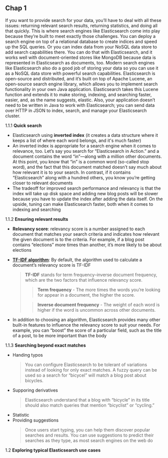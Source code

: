 ## Chap 1

If you want to provide search for your data, you’ll have to deal with all these issues:
returning relevant search results, returning statistics, and doing all that quickly. This is
where search engines like Elasticsearch come into play because they’re built to meet
exactly those challenges. You can deploy a search engine on top of a relational database to create indices and speed up the SQL queries. Or you can index data from your
NoSQL data store to add search capabilities there. You can do that with Elasticsearch,
and it works well with document-oriented stores like MongoDB because data is represented in Elasticsearch as documents, too. Modern search engines like Elasticsearch
also do a good job of storing your data so you can use it as a NoSQL data store with
powerful search capabilities.
Elasticsearch is open-source and distributed, and it’s built on top of Apache
Lucene,
an open-source search engine library, which allows you to implement search
functionality in your own Java application. Elasticsearch takes this Lucene function
and extends it to make storing, indexing, and searching faster, easier, and, as the
name suggests, elastic. Also, your application doesn’t need to be written in Java to
work with Elasticsearch; you can send data over HTTP in JSON to index, search, and
manage your Elasticsearch cluster.

1.1.1 **Quick search**
- Elasticsearch using **inverted index** (it
  creates a data structure where it keeps a list of where each word belongs, and it's much faster)
-  An inverted index is appropriate for a search engine when it comes to relevance,
   too. Let’s say you search for “Elasticsearch in Action.” and a document contains
   the word “in”—along with a million other documents. At this point, you know that
   “in” is a common word (so-called stop word), and the fact that this document matched doesn’t say much
   about how relevant it is to your search.   In contrast, if it contains “Elasticsearch” along
   with a hundred others, you know you’re getting closer to relevant documents
- The tradeoff for improved search performance and relevancy is that the
     index will take up disk space and adding new blog posts will be slower because you
     have to update the index after adding the data itself. On the upside, tuning can make
     Elasticsearch faster, both when it comes to indexing and searching

1.1.2 **Ensuring relevant results**
- **Relevancy score**: relevancy score is a number assigned to each document that matches your
  search criteria and indicates how relevant the given document is to the criteria. For
  example, if a blog post contains “elections” more times than another, it’s more likely
  to be about elections
  
- **[TF-IDF algorithm](https://viblo.asia/p/thuat-toan-danh-gia-score-trong-elasticsearch-OeVKBY7y5kW)**: By default, the algorithm used to calculate a document’s relevancy score is TF-IDF
  > **TF-IDF** stands for term frequency–inverse document frequency, which are the two factors that influence relevancy score.
  >> **Term frequency** - The more times the words you’re looking for appear in a document, the higher the score.
  > 
  >> **Inverse document frequency** - The weight of each word is higher if the word is
      uncommon across other documents.
  > 
- In addition to choosing an algorithm, Elasticsearch provides many other built-in
  features to influence the relevancy score to suit your needs. For example, you can
  “boost” the score of a particular field, such as the title of a post, to be more important
  than the body

1.1.3 **Searching beyond exact matches**
- Handing typos
    > You can configure Elasticsearch to be tolerant of variations instead of looking for only exact matches. A fuzzy query can be used so a search for “bicycel” will match a blog
post about bicycles.
- Supporing derivatives
    > Elasticsearch understand that
  a blog with “bicycle” in its title should also match queries that mention “bicyclist” or
  “cycling.”
- Statistic
- Providing suggestions
    > Once users start typing, you can help them discover popular searches and results.
  You can use suggestions to predict their searches as they type, as most search
  engines on the web do
  > 

1.2 **Exploring typical Elasticsearch use cases**
